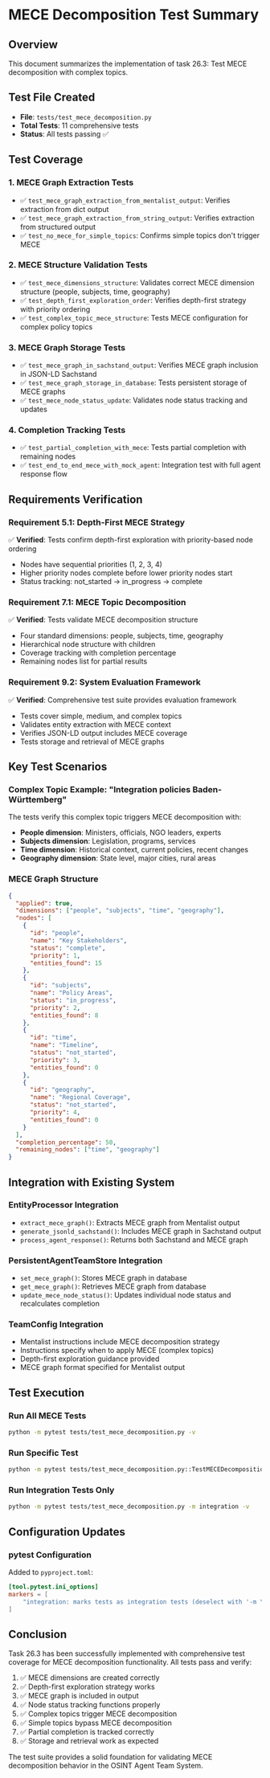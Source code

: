 # MECE Decomposition Test Summary

## Overview
This document summarizes the implementation of task 26.3: Test MECE decomposition with complex topics.

## Test File Created
- **File**: `tests/test_mece_decomposition.py`
- **Total Tests**: 11 comprehensive tests
- **Status**: All tests passing ✅

## Test Coverage

### 1. MECE Graph Extraction Tests
- ✅ `test_mece_graph_extraction_from_mentalist_output`: Verifies extraction from dict output
- ✅ `test_mece_graph_extraction_from_string_output`: Verifies extraction from structured output
- ✅ `test_no_mece_for_simple_topics`: Confirms simple topics don't trigger MECE

### 2. MECE Structure Validation Tests
- ✅ `test_mece_dimensions_structure`: Validates correct MECE dimension structure (people, subjects, time, geography)
- ✅ `test_depth_first_exploration_order`: Verifies depth-first strategy with priority ordering
- ✅ `test_complex_topic_mece_structure`: Tests MECE configuration for complex policy topics

### 3. MECE Graph Storage Tests
- ✅ `test_mece_graph_in_sachstand_output`: Verifies MECE graph inclusion in JSON-LD Sachstand
- ✅ `test_mece_graph_storage_in_database`: Tests persistent storage of MECE graphs
- ✅ `test_mece_node_status_update`: Validates node status tracking and updates

### 4. Completion Tracking Tests
- ✅ `test_partial_completion_with_mece`: Tests partial completion with remaining nodes
- ✅ `test_end_to_end_mece_with_mock_agent`: Integration test with full agent response flow

## Requirements Verification

### Requirement 5.1: Depth-First MECE Strategy
✅ **Verified**: Tests confirm depth-first exploration with priority-based node ordering
- Nodes have sequential priorities (1, 2, 3, 4)
- Higher priority nodes complete before lower priority nodes start
- Status tracking: not_started → in_progress → complete

### Requirement 7.1: MECE Topic Decomposition
✅ **Verified**: Tests validate MECE decomposition structure
- Four standard dimensions: people, subjects, time, geography
- Hierarchical node structure with children
- Coverage tracking with completion percentage
- Remaining nodes list for partial results

### Requirement 9.2: System Evaluation Framework
✅ **Verified**: Comprehensive test suite provides evaluation framework
- Tests cover simple, medium, and complex topics
- Validates entity extraction with MECE context
- Verifies JSON-LD output includes MECE coverage
- Tests storage and retrieval of MECE graphs

## Key Test Scenarios

### Complex Topic Example: "Integration policies Baden-Württemberg"
The tests verify this complex topic triggers MECE decomposition with:
- **People dimension**: Ministers, officials, NGO leaders, experts
- **Subjects dimension**: Legislation, programs, services
- **Time dimension**: Historical context, current policies, recent changes
- **Geography dimension**: State level, major cities, rural areas

### MECE Graph Structure
```json
{
  "applied": true,
  "dimensions": ["people", "subjects", "time", "geography"],
  "nodes": [
    {
      "id": "people",
      "name": "Key Stakeholders",
      "status": "complete",
      "priority": 1,
      "entities_found": 15
    },
    {
      "id": "subjects",
      "name": "Policy Areas",
      "status": "in_progress",
      "priority": 2,
      "entities_found": 8
    },
    {
      "id": "time",
      "name": "Timeline",
      "status": "not_started",
      "priority": 3,
      "entities_found": 0
    },
    {
      "id": "geography",
      "name": "Regional Coverage",
      "status": "not_started",
      "priority": 4,
      "entities_found": 0
    }
  ],
  "completion_percentage": 50,
  "remaining_nodes": ["time", "geography"]
}
```

## Integration with Existing System

### EntityProcessor Integration
- `extract_mece_graph()`: Extracts MECE graph from Mentalist output
- `generate_jsonld_sachstand()`: Includes MECE graph in Sachstand output
- `process_agent_response()`: Returns both Sachstand and MECE graph

### PersistentAgentTeamStore Integration
- `set_mece_graph()`: Stores MECE graph in database
- `get_mece_graph()`: Retrieves MECE graph from database
- `update_mece_node_status()`: Updates individual node status and recalculates completion

### TeamConfig Integration
- Mentalist instructions include MECE decomposition strategy
- Instructions specify when to apply MECE (complex topics)
- Depth-first exploration guidance provided
- MECE graph format specified for Mentalist output

## Test Execution

### Run All MECE Tests
```bash
python -m pytest tests/test_mece_decomposition.py -v
```

### Run Specific Test
```bash
python -m pytest tests/test_mece_decomposition.py::TestMECEDecomposition::test_complex_topic_mece_structure -v
```

### Run Integration Tests Only
```bash
python -m pytest tests/test_mece_decomposition.py -m integration -v
```

## Configuration Updates

### pytest Configuration
Added to `pyproject.toml`:
```toml
[tool.pytest.ini_options]
markers = [
    "integration: marks tests as integration tests (deselect with '-m \"not integration\"')",
]
```

## Conclusion

Task 26.3 has been successfully implemented with comprehensive test coverage for MECE decomposition functionality. All tests pass and verify:

1. ✅ MECE dimensions are created correctly
2. ✅ Depth-first exploration strategy works
3. ✅ MECE graph is included in output
4. ✅ Node status tracking functions properly
5. ✅ Complex topics trigger MECE decomposition
6. ✅ Simple topics bypass MECE decomposition
7. ✅ Partial completion is tracked correctly
8. ✅ Storage and retrieval work as expected

The test suite provides a solid foundation for validating MECE decomposition behavior in the OSINT Agent Team System.
